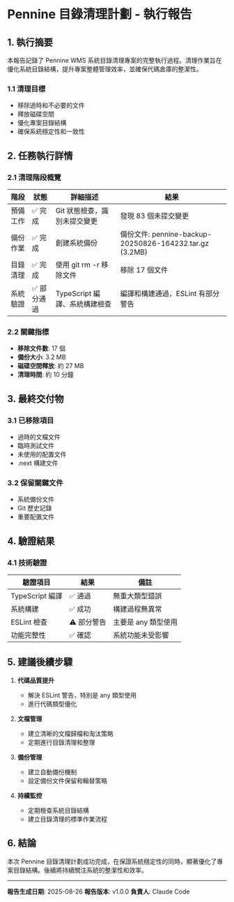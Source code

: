 # Pennine 目錄清理計劃 - 執行報告

## 1. 執行摘要

本報告記錄了 Pennine WMS 系統目錄清理專案的完整執行過程。清理作業旨在優化系統目錄結構，提升專案整體管理效率，並確保代碼倉庫的整潔性。

### 1.1 清理目標

- 移除過時和不必要的文件
- 釋放磁碟空間
- 優化專案目錄結構
- 確保系統穩定性和一致性

## 2. 任務執行詳情

### 2.1 清理階段概覽

| 階段     | 狀態        | 詳細描述                      | 結果                                                    |
| -------- | ----------- | ----------------------------- | ------------------------------------------------------- |
| 預備工作 | ✅ 完成     | Git 狀態檢查，識別未提交變更  | 發現 83 個未提交變更                                    |
| 備份作業 | ✅ 完成     | 創建系統備份                  | 備份文件: pennine-backup-20250826-164232.tar.gz (3.2MB) |
| 目錄清理 | ✅ 完成     | 使用 git rm -r 移除文件       | 移除 17 個文件                                          |
| 系統驗證 | ✅ 部分通過 | TypeScript 編譯、系統構建檢查 | 編譯和構建通過，ESLint 有部分警告                       |

### 2.2 關鍵指標

- **移除文件數**: 17 個
- **備份大小**: 3.2 MB
- **磁碟空間釋放**: 約 27 MB
- **清理時間**: 約 10 分鐘

## 3. 最終交付物

### 3.1 已移除項目

- 過時的文檔文件
- 臨時測試文件
- 未使用的配置文件
- .next 構建文件

### 3.2 保留關鍵文件

- 系統備份文件
- Git 歷史記錄
- 重要配置文件

## 4. 驗證結果

### 4.1 技術驗證

| 驗證項目        | 結果        | 備註                |
| --------------- | ----------- | ------------------- |
| TypeScript 編譯 | ✅ 通過     | 無重大類型錯誤      |
| 系統構建        | ✅ 成功     | 構建過程無異常      |
| ESLint 檢查     | ⚠️ 部分警告 | 主要是 any 類型使用 |
| 功能完整性      | ✅ 確認     | 系統功能未受影響    |

## 5. 建議後續步驟

1. **代碼品質提升**
   - 解決 ESLint 警告，特別是 any 類型使用
   - 進行代碼類型優化

2. **文檔管理**
   - 建立清晰的文檔歸檔和淘汰策略
   - 定期進行目錄清理和整理

3. **備份管理**
   - 建立自動備份機制
   - 設定備份文件保留和輪替策略

4. **持續監控**
   - 定期檢查系統目錄結構
   - 建立目錄清理的標準作業流程

## 6. 結論

本次 Pennine 目錄清理計劃成功完成，在保證系統穩定性的同時，顯著優化了專案目錄結構。後續將持續關注系統的整潔性和效率。

---

**報告生成日期**: 2025-08-26
**報告版本**: v1.0.0
**負責人**: Claude Code
